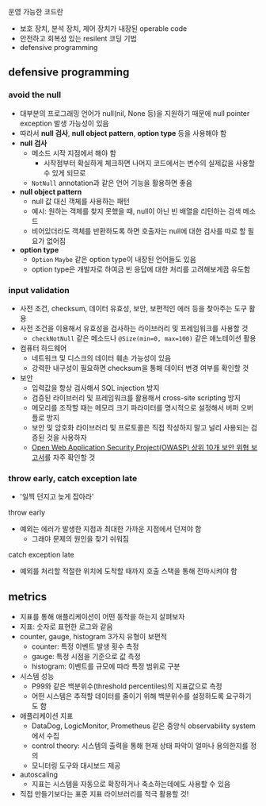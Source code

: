 운영 가능한 코드란

- 보호 장치, 분석 장치, 제어 장치가 내장된 operable code
- 안전하고 회복성 있는 resilent 코딩 기법
- defensive programming

## defensive programming

### avoid the null

- 대부분의 프로그래밍 언어가 null(nil, None 등)을 지원하기 때문에 null pointer exception 발생 가능성이 있음
- 따라서 **null 검사**, **null object pattern**, **option type** 등을 사용해야 함
- **null 검사**
  - 메소드 시작 지점에서 해야 함
    - 시작점부터 확실하게 체크하면 나머지 코드에서는 변수의 실제값을 사용할 수 있게 되므로
  - `NotNull` annotation과 같은 언어 기능을 활용하면 좋음
- **null object pattern**
  - null 값 대신 객체를 사용하는 패턴
  - 예시: 원하는 객체를 찾지 못했을 때, null이 아닌 빈 배열을 리턴하는 검색 메소드
  - 비어있더라도 객체를 반환하도록 하면 호출자는 null에 대한 검사를 따로 할 필요가 없어짐
- **option type**
  - `Option` `Maybe` 같은 option type이 내장된 언어들도 있음
  - option type은 개발자로 하여금 빈 응답에 대한 처리를 고려해보게끔 유도함

### input validation

- 사전 조건, checksum, 데이터 유효성, 보안, 보편적인 에러 등을 찾아주는 도구 활용
- 사전 조건을 이용해서 유효성을 검사하는 라이브러리 및 프레임워크를 사용할 것
  - `checkNotNull` 같은 메소드나 `@Size(min=0, max=100)` 같은 애노테이션 활용
- 컴퓨터 하드웨어
  - 네트워크 및 디스크의 데이터 훼손 가능성이 있음
  - 강력한 내구성이 필요하면 checksum을 통해 데이터 변경 여부를 확인할 것
- 보안
  - 입력값을 항상 검사해서 SQL injection 방지
  - 검증된 라이브러리 및 프레임워크를 활용해서 cross-site scripting 방지
  - 메모리를 조작할 때는 메모리 크기 파라미터를 명시적으로 설정해서 버퍼 오버플로 방지
  - 보안 및 암호화 라이브러리 및 프로토콜은 직접 작성하지 말고 널리 사용되는 검증된 것을 사용하자
  - [Open Web Application Security Project(OWASP) 상위 10개 보안 위협 보고서](https://owasp.org/www-project-top-ten)를 자주 확인할 것

### throw early, catch exception late

- '일찍 던지고 늦게 잡아라'

throw early

- 예외는 에러가 발생한 지점과 최대한 가까운 지점에서 던져야 함
  - 그래야 문제의 원인을 찾기 쉬워짐

catch exception late

- 예외를 처리할 적절한 위치에 도착할 때까지 호출 스택을 통해 전파시켜야 함

## metrics

- 지표를 통해 애플리케이션이 어떤 동작을 하는지 살펴보자
- 지표: 숫자로 표현한 로그와 같음
- counter, gauge, histogram 3가지 유형이 보편적
  - counter: 특정 이벤트 발생 횟수 측정
  - gauge: 특정 시점을 기준으로 값 측정
  - histogram: 이벤트를 규모에 따라 특정 범위로 구분
- 시스템 성능
  - P99와 같은 백분위수(threshold percentiles)의 지표값으로 측정
  - 어떤 시스템은 추적할 데이터를 줄이기 위해 백분위수를 설정하도록 요구하기도 함
- 애플리케이션 지표
  - DataDog, LogicMonitor, Prometheus 같은 중앙식 observability system에서 수집
  - control theory: 시스템의 출력을 통해 현재 상태 파악이 얼마나 용의한지를 정의
  - 모니터링 도구와 대시보드 제공
- autoscaling
  - 지표는 시스템을 자동으로 확장하거나 축소하는데에도 사용할 수 있음
- 직접 만들기보다는 표준 지표 라이브러리를 적극 활용할 것!
